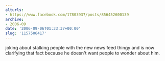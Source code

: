 ```yaml
---
alturls:
- https://www.facebook.com/17803937/posts/856452600139
archive:
- 2006-09
date: '2006-09-06T01:33:37+00:00'
slug: '1157506417'
---
```


joking about stalking people with the new news feed thingy and is now clarifying that fact because he doesn't want people to wonder about him.

